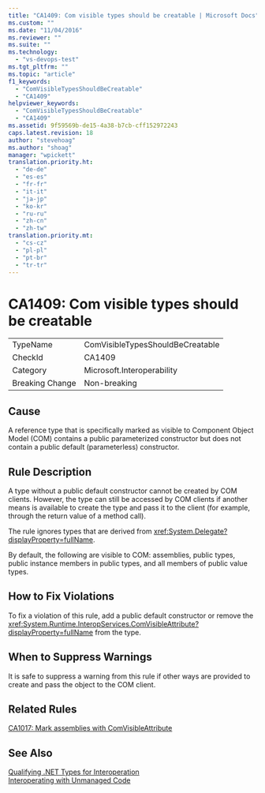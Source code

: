 ```yaml
---
title: "CA1409: Com visible types should be creatable | Microsoft Docs"
ms.custom: ""
ms.date: "11/04/2016"
ms.reviewer: ""
ms.suite: ""
ms.technology: 
  - "vs-devops-test"
ms.tgt_pltfrm: ""
ms.topic: "article"
f1_keywords: 
  - "ComVisibleTypesShouldBeCreatable"
  - "CA1409"
helpviewer_keywords: 
  - "ComVisibleTypesShouldBeCreatable"
  - "CA1409"
ms.assetid: 9f59569b-de15-4a38-b7cb-cff152972243
caps.latest.revision: 18
author: "stevehoag"
ms.author: "shoag"
manager: "wpickett"
translation.priority.ht: 
  - "de-de"
  - "es-es"
  - "fr-fr"
  - "it-it"
  - "ja-jp"
  - "ko-kr"
  - "ru-ru"
  - "zh-cn"
  - "zh-tw"
translation.priority.mt: 
  - "cs-cz"
  - "pl-pl"
  - "pt-br"
  - "tr-tr"
---
```

# CA1409: Com visible types should be creatable
|||  
|-|-|  
|TypeName|ComVisibleTypesShouldBeCreatable|  
|CheckId|CA1409|  
|Category|Microsoft.Interoperability|  
|Breaking Change|Non-breaking|  
  
## Cause  
 A reference type that is specifically marked as visible to Component Object Model (COM) contains a public parameterized constructor but does not contain a public default (parameterless) constructor.  
  
## Rule Description  
 A type without a public default constructor cannot be created by COM clients. However, the type can still be accessed by COM clients if another means is available to create the type and pass it to the client (for example, through the return value of a method call).  
  
 The rule ignores types that are derived from <xref:System.Delegate?displayProperty=fullName>.  
  
 By default, the following are visible to COM: assemblies, public types, public instance members in public types, and all members of public value types.  
  
## How to Fix Violations  
 To fix a violation of this rule, add a public default constructor or remove the <xref:System.Runtime.InteropServices.ComVisibleAttribute?displayProperty=fullName> from the type.  
  
## When to Suppress Warnings  
 It is safe to suppress a warning from this rule if other ways are provided to create and pass the object to the COM client.  
  
## Related Rules  
 [CA1017: Mark assemblies with ComVisibleAttribute](../code-quality/ca1017-mark-assemblies-with-comvisibleattribute.md)  
  
## See Also  
 [Qualifying .NET Types for Interoperation](../Topic/Qualifying%20.NET%20Types%20for%20Interoperation.md)   
 [Interoperating with Unmanaged Code](../Topic/Interoperating%20with%20Unmanaged%20Code.md)